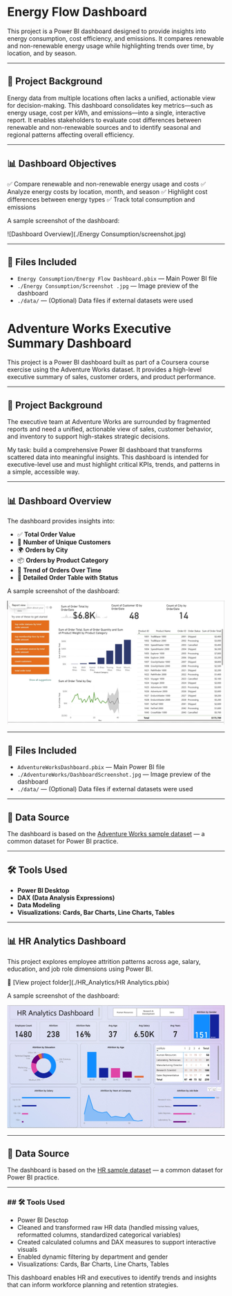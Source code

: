# Energy Flow Dashboard
This project is a Power BI dashboard designed to provide insights into energy consumption, cost efficiency, and emissions. It compares renewable and non-renewable energy usage while highlighting trends over time, by location, and by season.

---
## 📌 Project Background
Energy data from multiple locations often lacks a unified, actionable view for decision-making. This dashboard consolidates key metrics—such as energy usage, cost per kWh, and emissions—into a single, interactive report. It enables stakeholders to evaluate cost differences between renewable and non-renewable sources and to identify seasonal and regional patterns affecting overall efficiency.

---
## 📊 Dashboard Objectives

✅ Compare renewable and non-renewable energy usage and costs
✅ Analyze energy costs by location, month, and season
✅ Highlight cost differences between energy types
✅ Track total consumption and emissions

A sample screenshot of the dashboard:

![Dashboard Overview](./Energy Consumption/screenshot.jpg)



---
## 📁 Files Included
- `Energy Consumption/Energy Flow Dashboard.pbix` — Main Power BI file
- `./Energy Consumption/Screenshot .jpg` — Image preview of the dashboard
- `./data/` — (Optional) Data files if external datasets were used




# Adventure Works Executive Summary Dashboard

This project is a Power BI dashboard built as part of a Coursera course exercise using the Adventure Works dataset. It provides a high-level executive summary of sales, customer orders, and product performance.

---
## 🧠 Project Background

The executive team at Adventure Works are surrounded by fragmented reports and need a unified, actionable view of sales, customer behavior, and inventory to support high-stakes strategic decisions.

My task: build a comprehensive Power BI dashboard that transforms scattered data into meaningful insights. This dashboard is intended for executive-level use and must highlight critical KPIs, trends, and patterns in a simple, accessible way.

---

## 📊 Dashboard Overview

The dashboard provides insights into:

- ✅ **Total Order Value**
- 👥 **Number of Unique Customers**
- 🌍 **Orders by City**
- 📦 **Orders by Product Category**
- 📅 **Trend of Orders Over Time**
- 📄 **Detailed Order Table with Status**

A sample screenshot of the dashboard:

![Dashboard Overview](./AdventureWorks/DashboardScreenshot.jpg)

---

## 📁 Files Included

- `AdventureWorksDashboard.pbix` — Main Power BI file
- `./AdventureWorks/DashboardScreenshot.jpg` — Image preview of the dashboard
- `./data/` — (Optional) Data files if external datasets were used

---

## 📌 Data Source

The dashboard is based on the [Adventure Works sample dataset](https://learn.microsoft.com/en-us/power-bi/sample-datasets/adventure-works) — a common dataset for Power BI practice.

---

## 🛠 Tools Used

- **Power BI Desktop**
- **DAX (Data Analysis Expressions)**
- **Data Modeling**
- **Visualizations: Cards, Bar Charts, Line Charts, Tables**

___

## 📊 HR Analytics Dashboard

This project explores employee attrition patterns across age, salary, education, and job role dimensions using Power BI.

🔗 [View project folder](./HR_Analytics/HR Analytics.pbix)

A sample screenshot of the dashboard:

![Dashboard Overview](./HR_Analytics/HR.jpg)

---
## 📌 Data Source

The dashboard is based on the [HR sample dataset](HR_Analytics/HR_Data.xlsx) — a common dataset for Power BI practice.

---
### ## 🛠 Tools Used
- Power BI Desctop
- Cleaned and transformed raw HR data (handled missing values, reformatted columns, standardized categorical variables)
- Created calculated columns and DAX measures to support interactive visuals
- Enabled dynamic filtering by department and gender
- Visualizations: Cards, Bar Charts, Line Charts, Tables

This dashboard enables HR and executives to identify trends and insights that can inform workforce planning and retention strategies.
